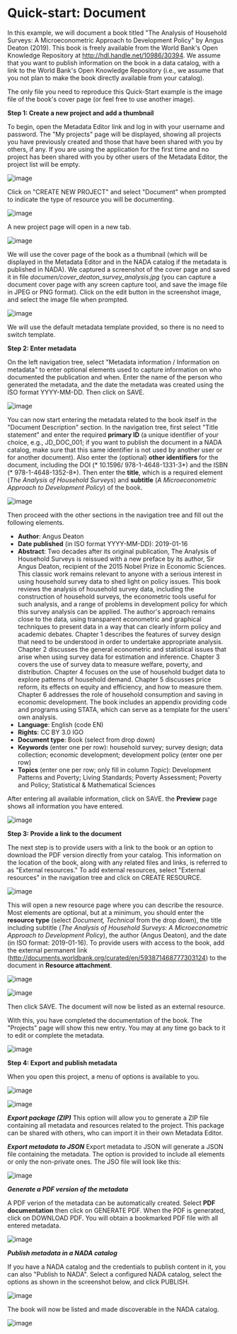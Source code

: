 # Quick-start: Document

In this example, we will document a book titled "The Analysis of Household Surveys: A Microeconometric Approach to Development Policy" by Angus Deaton (2019). This book is freely available from the World Bank's Open Knowledge Repository at http://hdl.handle.net/10986/30394. We assume that you want to publish information on the book in a data catalog, with a link to the World Bank's Open Knowledge Repository (i.e., we assume that you not plan to make the book directly available from your catalog).

The only file you need to reproduce this Quick-Start example is the image file of the book's cover page (or feel free to use another image).


**Step 1: Create a new project and add a thumbnail**

To begin, open the Metadata Editor link and log in with your username and password. The "My projects" page will be displayed, showing all projects you have previously created and those that have been shared with you by others, if any. If you are using the application for the first time and no project has been shared with you by other users of the Metadata Editor, the project list will be empty. 

![image](https://github.com/mah0001/metadata-editor-docs-v2/blob/main/img/ME_UG_v1-0-0_quick_start_document_project_page.png)

Click on "CREATE NEW PROJECT" and select "Document" when prompted to indicate the type of resource you will be documenting.

![image](https://github.com/mah0001/metadata-editor-docs-v2/blob/main/img/ME_UG_v1-0-0_quick_start_document_create_project_types.png)
  
A new project page will open in a new tab.

![image](https://github.com/mah0001/metadata-editor-docs-v2/blob/main/img/ME_UG_v1-0-0_quick_start_document_new_project_home.png)

We will use the cover page of the book as a thumbnail (which will be displayed in the Metadata Editor and in the NADA catalog if the metadata is published in NADA). We captured a screenshot of the cover page and saved it in file *documen/cover_deaton_survey_analysis.jpg* (you can capture a document cover page with any screen capture tool, and save the image file in JPEG or PNG format). Click on the edit button in the screenshot image, and select the image file when prompted. 

![image](https://github.com/mah0001/metadata-editor-docs/assets/35276300/0e8117c1-9ea5-4408-9f26-d0b218f78a77)

We will use the default metadata template provided, so there is no need to switch template. 


**Step 2: Enter metadata**

On the left navigation tree, select "Metadata information / Information on metadata" to enter optional elements used to capture information on who documented the publication and when. Enter the name of the person who generated the metadata, and the date the metadata was created using the ISO format YYYY-MM-DD. Then click on SAVE.

![image](https://github.com/mah0001/metadata-editor-docs/assets/35276300/2f09c488-ef54-4763-8d22-19f127ffe6a7)

You can now start entering the metadata related to the book itself in the "Document Description" section. In the navigation tree, first select "Title statement" and enter the required **primary ID** (a unique identifier of your choice, e.g., JD_DOC_001; if you want to publish the document in a NADA catalog, make sure that this same identifier is not used by another user or for another document). Also enter the (optional) **other identifiers** for the document, including the DOI (* 10.1596/ 978-1-4648-1331-3*) and the ISBN (* 978-1-4648-1352-8*). Then enter the **title**, which is a required element (*The Analysis of Household Surveys*) and **subtitle** (*A Microeconometric Approach to Development Policy*) of the book. 

![image](https://github.com/mah0001/metadata-editor-docs/assets/35276300/e01b77ec-6ca3-4cbe-be49-07cdf8f606df)

Then proceed with the other sections in the navigation tree and fill out the following elements. 

- **Author**: Angus Deaton
- **Date published** (in ISO format YYYY-MM-DD): 2019-01-16
- **Abstract**: Two decades after its original publication, The Analysis of Household Surveys is reissued with a new preface by its author, Sir Angus Deaton, recipient of the 2015 Nobel Prize in Economic Sciences. This classic work remains relevant to anyone with a serious interest in using household survey data to shed light on policy issues. This book reviews the analysis of household survey data, including the construction of household surveys, the econometric tools useful for such analysis, and a range of problems in development policy for which this survey analysis can be applied. The author's approach remains close to the data, using transparent econometric and graphical techniques to present data in a way that can clearly inform policy and academic debates. Chapter 1 describes the features of survey design that need to be understood in order to undertake appropriate analysis. Chapter 2 discusses the general econometric and statistical issues that arise when using survey data for estimation and inference. Chapter 3 covers the use of survey data to measure welfare, poverty, and distribution. Chapter 4 focuses on the use of household budget data to explore patterns of household demand. Chapter 5 discusses price reform, its effects on equity and efficiency, and how to measure them. Chapter 6 addresses the role of household consumption and saving in economic development. The book includes an appendix providing code and programs using STATA, which can serve as a template for the users' own analysis.
- **Language**: English (code EN)
- **Rights**: CC BY 3.0 IGO
- **Document type**: Book (select from drop down)
- **Keywords** (enter one per row): household survey; survey design; data collection; economic development; development policy (enter one per row)
- **Topics** (enter one per row; only fill in column *Topic*): Development Patterns and Poverty; Living Standards; Poverty Assessment; Poverty and Policy; Statistical & Mathematical Sciences

After entering all available information, click on SAVE. the **Preview** page shows all information you have entered.

![image](https://github.com/mah0001/metadata-editor-docs-v2/blob/main/img/ME_UG_v1-0-0_quick_start_document_preview_page.png)


**Step 3: Provide a link to the document**

The next step is to provide users with a link to the book or an option to download the PDF version directly from your catalog. This information on the location of the book, along with any related files and links, is referred to as "External resources." To add external resources, select "External resources" in the navigation tree and click on CREATE RESOURCE. 

![image](https://github.com/mah0001/metadata-editor-docs-v2/blob/main/img/ME_UG_v1-0-0_quick_start_document_preview_page.png)

This will open a new resource page where you can describe the resource. Most elements are optional, but at a minimum, you should enter the **resource type** (select *Document, Technical* from the drop down), the title including subtitle (*The Analysis of Household Surveys: A Microeconometric Approach to Development Policy*), the author (Angus Deaton), and the date (in ISO format: 2019-01-16). To provide users with access to the book, add the external permanent link (http://documents.worldbank.org/curated/en/593871468777303124) to the document in **Resource attachment**. 

![image](https://github.com/mah0001/metadata-editor-docs-v2/blob/main/img/E_UG_v1-0-0_quick_start_document_create_resource.png)

![image](https://github.com/mah0001/metadata-editor-docs-v2/blob/main/img/ME_UG_v1-0-0_quick_start_url_resource_attachement.png)

Then click SAVE. The document will now be listed as an external resource.

With this, you have completed the documentation of the book. The "Projects" page will show this new entry. You may at any time go back to it to edit or complete the metadata.

![image](https://github.com/mah0001/metadata-editor-docs-v2/blob/main/img/ME_UG_v1-0-0_quick_start_document_project_page_with_project.png)


**Step 4: Export and publish metadata**

When you open this project, a menu of options is available to you. 

![image](https://github.com/mah0001/metadata-editor-docs-v2/blob/main/img/ME_UG_v1-0-0_quick_start_document_actions.png)

![image](https://github.com/mah0001/metadata-editor-docs-v2/blob/main/img/ME_UG_v1-0-0_quick_start_document_actions_menu.png)


***Export package (ZIP)***
This option will allow you to generate a ZIP file containing all metadata and resources related to the project. This package can be shared with others, who can import it in their own Metadata Editor.


***Export metadata to JSON***
Export metadata to JSON will generate a JSON file containing the metadata. The option is provided to include all elements or only the non-private ones. The JSO file will look like this:

![image](https://github.com/mah0001/metadata-editor-docs-v2/blob/main/img/ME_UG_v1-0-0_quick_start_document_action_JSON_exported.png)


***Generate a PDF version of the metadata***

A PDF verion of the metadata can be automatically created. Select **PDF documentation** then click on GENERATE PDF. When the PDF is generated, click on DOWNLOAD PDF. You will obtain a bookmarked PDF file with all entered metadata.

![image](https://github.com/mah0001/metadata-editor-docs-v2/blob/main/img/ME_UG_v1-0-0_quick_start_document_exported_to_PDF.png)


***Publish metadata in a NADA catalog***

If you have a NADA catalog and the credentials to publish content in it, you can also "Publish to NADA". Select a configured NADA catalog, select the options as shown in the screenshot below, and click PUBLISH. 

![image](https://github.com/mah0001/metadata-editor-docs-v2/blob/main/img/ME_UG_v1-0-0_quick_start_document_action_export_to_NADA.png)

The book will now be listed and made discoverable in the NADA catalog.

![image](https://github.com/mah0001/metadata-editor-docs-v2/blob/main/img/ME_UG_v1-0-0_quick_start_document_Deaton_in_NADA.png)

